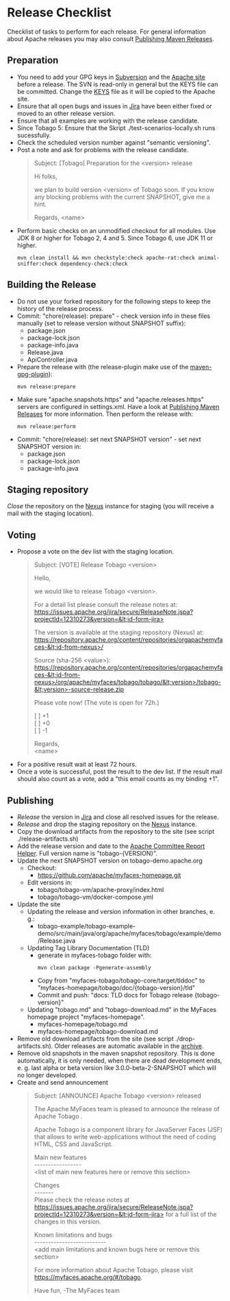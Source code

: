 <!---
  Licensed to the Apache Software Foundation (ASF) under one
  or more contributor license agreements.  See the NOTICE file
  distributed with this work for additional information
  regarding copyright ownership.  The ASF licenses this file
  to you under the Apache License, Version 2.0 (the
  "License"); you may not use this file except in compliance
  with the License.  You may obtain a copy of the License at

    http://www.apache.org/licenses/LICENSE-2.0

  Unless required by applicable law or agreed to in writing,
  software distributed under the License is distributed on an
  "AS IS" BASIS, WITHOUT WARRANTIES OR CONDITIONS OF ANY
  KIND, either express or implied.  See the License for the
  specific language governing permissions and limitations
  under the License.
-->

# Release Checklist

Checklist of tasks to perform for each release. For general information about Apache releases you may also consult
[Publishing Maven Releases](http://infra.apache.org/maven-releases.html).

## Preparation

* You need to add your GPG keys in [Subversion](https://svn.apache.org/repos/asf/myfaces/keys/KEYS) and
  the [Apache site](https://www.apache.org/dist/myfaces/KEYS) before a release. The SVN is read-only in general but the
  KEYS file can be committed. Change the [KEYS](https://dist.apache.org/repos/dist/release/myfaces/KEYS) file as it will
  be copied to the Apache site.
* Ensure that all open bugs and issues in [Jira](https://issues.apache.org/jira/browse/TOBAGO) have been either fixed or
  moved to an other release version.
* Ensure that all examples are working with the release candidate.
* Since Tobago 5: Ensure that the Skript ./test-scenarios-locally.sh runs sucessfully.
* Check the scheduled version number against "semantic versioning".
* Post a note and ask for problems with the release candidate.
  > Subject: [Tobago] Preparation for the &lt;version> release
  >
  > Hi folks,
  >
  > we plan to build version &lt;version> of Tobago soon. If you know any blocking problems with the current SNAPSHOT,
  > give me a hint.
  >
  > Regards,
  > &lt;name>
* Perform basic checks on an unmodified checkout for all modules. Use JDK 8 or higher for Tobago 2, 4 and 5. Since
  Tobago 6, use JDK 11 or higher.
  ```
  mvn clean install && mvn checkstyle:check apache-rat:check animal-sniffer:check dependency-check:check
  ```

## Building the Release

* Do not use your forked repository for the following steps to keep the history of the release process.
* Commit: "chore(release): prepare" - check version info in these files manually (set to release version without
  SNAPSHOT suffix):
  * package.json
  * package-lock.json
  * package-info.java
  * Release.java
  * ApiController.java
* Prepare the release with (the release-plugin make use of
  the [maven-gpg-plugin](https://maven.apache.org/plugins/maven-gpg-plugin/)):
  ```
  mvn release:prepare
  ```
* Make sure "apache.snapshots.https" and "apache.releases.https" servers are configured in settings.xml. Have a look
  at [Publishing Maven Releases](https://infra.apache.org/publishing-maven-artifacts.html) for more information. Then
  perform the release with:
  ```
  mvn release:perform
  ```
* Commit: "chore(release): set next SNAPSHOT version" - set next SNAPSHOT version in:
  * package.json
  * package-lock.json
  * package-info.java

## Staging repository

_Close_ the repository on the [Nexus](https://repository.apache.org/) instance for staging (you will receive a mail with
the staging location).

## Voting

* Propose a vote on the dev list with the staging location.
  > Subject: [VOTE] Release Tobago &lt;version>
  >
  > Hello,
  >
  > we would like to release Tobago &lt;version>.
  >
  > For a detail list please consult the release notes at:
  > https://issues.apache.org/jira/secure/ReleaseNote.jspa?projectId=12310273&version=&lt;id-form-jira>
  >
  > The version is available at the staging repository (Nexus) at:
  > https://repository.apache.org/content/repositories/orgapachemyfaces-&lt;id-from-nexus>/
  >
  > Source (sha-256 &lt;value>):
  > https://repository.apache.org/content/repositories/orgapachemyfaces-&lt;id-from-nexus>/org/apache/myfaces/tobago/tobago/&lt;version>/tobago-&lt;version>-source-release.zip
  >
  > Please vote now! (The vote is open for 72h.)
  >
  > [ ] +1<br/>
  > [ ] +0<br/>
  > [ ] -1
  >
  > Regards,<br/>
  > &lt;name>
* For a positive result wait at least 72 hours.
* Once a vote is successful, post the result to the dev list.
  If the result mail should also count as a vote, add a "this email counts as my binding +1".

## Publishing

* _Release_ the version in [Jira](https://issues.apache.org/jira/) and close all resolved issues for the release.
* _Release_ and drop the staging repository on the [Nexus](https://repository.apache.org/) instance.
* Copy the download artifacts from the repository to the site (see script ./release-artifacts.sh)
* Add the release version and date to
  the [Apache Committee Report Helper](https://reporter.apache.org/addrelease.html?myfaces).
  Full version name is "tobago-{VERSION}".
* Update the next SNAPSHOT version on tobago-demo.apache.org
  * Checkout:
    * https://github.com/apache/myfaces-homepage.git
  * Edit versions in:
    * tobago/tobago-vm/apache-proxy/index.html
    * tobago/tobago-vm/docker-compose.yml
* Update the site
  * Updating the release and version information in other branches, e. g.:
    * tobago-example/tobago-example-demo/src/main/java/org/apache/myfaces/tobago/example/demo/Release.java
  * Updating Tag Library Documentation (TLD)
    * generate in myfaces-tobago folder with:<br/>
      ```
      mvn clean package -Pgenerate-assembly
      ```
    * Copy from "myfaces-tobago/tobago-core/target/tlddoc" to "myfaces-homepage/tobago/doc/{tobago-version}/tld"
    * Commit and push: "docs: TLD docs for Tobago release {tobago-version}"
  * Updating "tobago.md" and "tobago-download.md" in the MyFaces homepage project "myfaces-homepage".
    * myfaces-homepage/tobago.md
    * myfaces-homepage/tobago-download.md
* Remove old download artifacts from the site (see script ./drop-artifacts.sh). Older releases are automatic available
  in the [archive](http://archive.apache.org/dist/myfaces/).
* Remove old snapshots in the maven snapshot repository. This is done automatically, it is only needed, when there are
  dead development ends, e. g. last alpha or beta version like 3.0.0-beta-2-SNAPSHOT which will no longer developed.
* Create and send announcement
  > Subject: [ANNOUNCE] Apache Tobago &lt;version> released
  >
  > The Apache MyFaces team is pleased to announce the release of Apache Tobago <version>.
  >
  > Apache Tobago is a component library for JavaServer Faces (JSF) that allows to write web-applications without the
  need of coding HTML, CSS and JavaScript.
  >
  > Main new features<br/>
  > &#8203;-----------------<br/>
  > &lt;list of main new features here or remove this section>
  >
  > Changes<br/>
  > &#8203;-------<br/>
  > Please check the release notes
  at https://issues.apache.org/jira/secure/ReleaseNote.jspa?projectId=12310273&version=&lt;id-form-jira> for a full list
  of the changes in this version.
  >
  > Known limitations and bugs<br/>
  > &#8203;--------------------------<br/>
  > &lt;add main limitations and known bugs here or remove this section>
  >
  > For more information about Apache Tobago, please visit https://myfaces.apache.org/#/tobago.
  >
  > Have fun,
  > -The MyFaces team
